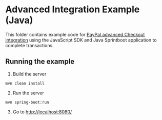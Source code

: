 # Advanced Integration Example (Java)
This folder contains example code for [PayPal advanced Checkout integration](https://developer.paypal.com/docs/checkout/advanced/integrate/) using the JavaScript SDK and Java Sprintboot application to complete transactions.

## Running the example

1. Build the server

~~~
mvn clean install
~~~

2. Run the server

~~~
mvn spring-boot:run
~~~

3. Go to [http://localhost:8080/](http://localhost:8080/)